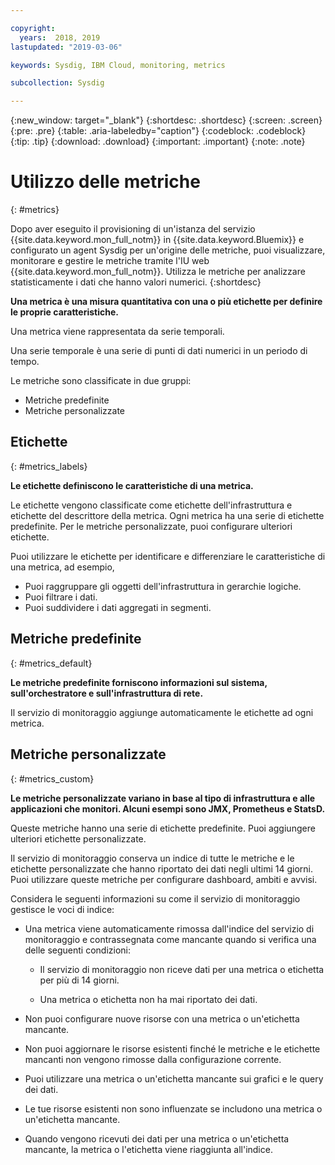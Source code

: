 ```yaml
---

copyright:
  years:  2018, 2019
lastupdated: "2019-03-06"

keywords: Sysdig, IBM Cloud, monitoring, metrics

subcollection: Sysdig

---
```


{:new_window: target="_blank"}
{:shortdesc: .shortdesc}
{:screen: .screen}
{:pre: .pre}
{:table: .aria-labeledby="caption"}
{:codeblock: .codeblock}
{:tip: .tip}
{:download: .download}
{:important: .important}
{:note: .note}

# Utilizzo delle metriche
{: #metrics}

Dopo aver eseguito il provisioning di un'istanza del servizio {{site.data.keyword.mon_full_notm}} in {{site.data.keyword.Bluemix}} e configurato un agent Sysdig per un'origine delle metriche, puoi visualizzare, monitorare e gestire le metriche tramite l'IU web {{site.data.keyword.mon_full_notm}}. Utilizza le metriche per analizzare statisticamente i dati che hanno valori numerici. 
{:shortdesc}


**Una metrica è una misura quantitativa con una o più etichette per definire le proprie caratteristiche.**

Una metrica viene rappresentata da serie temporali. 

Una serie temporale è una serie di punti di dati numerici in un periodo di tempo. 

Le metriche sono classificate in due gruppi: 

* Metriche predefinite 
* Metriche personalizzate


## Etichette
{: #metrics_labels}

**Le etichette definiscono le caratteristiche di una metrica.**

Le etichette vengono classificate come etichette dell'infrastruttura e etichette del descrittore della metrica. Ogni metrica ha una serie di etichette predefinite. Per le metriche personalizzate, puoi configurare ulteriori etichette. 

Puoi utilizzare le etichette per identificare e differenziare le caratteristiche di una metrica, ad esempio,
* Puoi raggruppare gli oggetti dell'infrastruttura in gerarchie logiche. 
* Puoi filtrare i dati. 
* Puoi suddividere i dati aggregati in segmenti. 


## Metriche predefinite 
{: #metrics_default}

**Le metriche predefinite forniscono informazioni sul sistema, sull'orchestratore e sull'infrastruttura di rete.**

Il servizio di monitoraggio aggiunge automaticamente le etichette ad ogni metrica.


## Metriche personalizzate
{: #metrics_custom}

**Le metriche personalizzate variano in base al tipo di infrastruttura e alle applicazioni che monitori. Alcuni esempi sono JMX, Prometheus e StatsD.**

Queste metriche hanno una serie di etichette predefinite. Puoi aggiungere ulteriori etichette personalizzate.

Il servizio di monitoraggio conserva un indice di tutte le metriche e le etichette personalizzate che hanno riportato dei dati negli ultimi 14 giorni. Puoi utilizzare queste metriche per configurare dashboard, ambiti e avvisi.

Considera le seguenti informazioni su come il servizio di monitoraggio gestisce le voci di indice:
*  Una metrica viene automaticamente rimossa dall'indice del servizio di monitoraggio e contrassegnata come mancante quando si verifica una delle seguenti condizioni:
    
    * Il servizio di monitoraggio non riceve dati per una metrica o etichetta per più di 14 giorni.
    
    * Una metrica o etichetta non ha mai riportato dei dati.

* Non puoi configurare nuove risorse con una metrica o un'etichetta mancante. 
* Non puoi aggiornare le risorse esistenti finché le metriche e le etichette mancanti non vengono rimosse dalla configurazione corrente.
* Puoi utilizzare una metrica o un'etichetta mancante sui grafici e le query dei dati. 
* Le tue risorse esistenti non sono influenzate se includono una metrica o un'etichetta mancante.
* Quando vengono ricevuti dei dati per una metrica o un'etichetta mancante, la metrica o l'etichetta viene riaggiunta all'indice.



